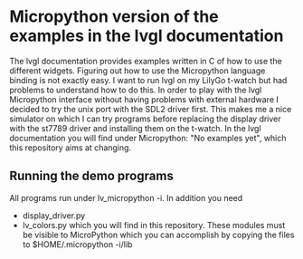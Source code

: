 # Micropython version of the examples in the lvgl documentation
The lvgl documentation provides examples written in C of how to use the different widgets. Figuring out how to use the Micropython language binding is not exactly easy. I want to run lvgl on my LilyGo t-watch but had problems to understand how to do this. In order to play with the lvgl Micropython interface without having problems with external hardware I decided to try the unix port with the SDL2 driver first. This makes me a nice simulator on which I can try programs before replacing the display driver with the st7789 driver and installing them on the t-watch.
In the lvgl documentation you will find under Micropython: "No examples yet", which this repository aims at changing.
## Running the demo programs
All programs run under lv_micropython -i. In addition you need 
* display_driver.py
* lv_colors.py
which you will find in this repository. These modules must be visible to MicroPython which you can accomplish by copying the files to $HOME/.micropython -i/lib
